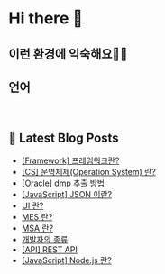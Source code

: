# Hi there 👋

## 이런 환경에 익숙해요✍🏼

## 언어

<p>
  <img alt="" src= "https://img.shields.io/badge/JavaScript-F7DF1E?style=flat-square&logo=JavaScript&logoColor=white"/> 
  <img alt="" src= "https://img.shields.io/badge/TypeScript-black?logo=typescript&logoColor=blue"/>
</p>

## 📕 Latest Blog Posts

<ul><li><a href='https://o-ohi-code.tistory.com/31' target='_blank'>[Framework] 프레임워크란?</a></li><li><a href='https://o-ohi-code.tistory.com/30' target='_blank'>[CS] 운영체제(Operation System) 란?</a></li><li><a href='https://o-ohi-code.tistory.com/29' target='_blank'>[Oracle] dmp 추출 방법</a></li><li><a href='https://o-ohi-code.tistory.com/28' target='_blank'>[JavaScript] JSON 이란?</a></li><li><a href='https://o-ohi-code.tistory.com/27' target='_blank'>UI 란?</a></li><li><a href='https://o-ohi-code.tistory.com/26' target='_blank'>MES 란?</a></li><li><a href='https://o-ohi-code.tistory.com/25' target='_blank'>MSA 란?</a></li><li><a href='https://o-ohi-code.tistory.com/24' target='_blank'>개발자의 종류</a></li><li><a href='https://o-ohi-code.tistory.com/23' target='_blank'>[API] REST API</a></li><li><a href='https://o-ohi-code.tistory.com/22' target='_blank'>[JavaScript] Node.js 란?</a></li></ul>